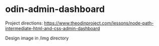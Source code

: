 # odin-admin-dashboard

Project directions:
https://www.theodinproject.com/lessons/node-path-intermediate-html-and-css-admin-dashboard

Design image in /img directory